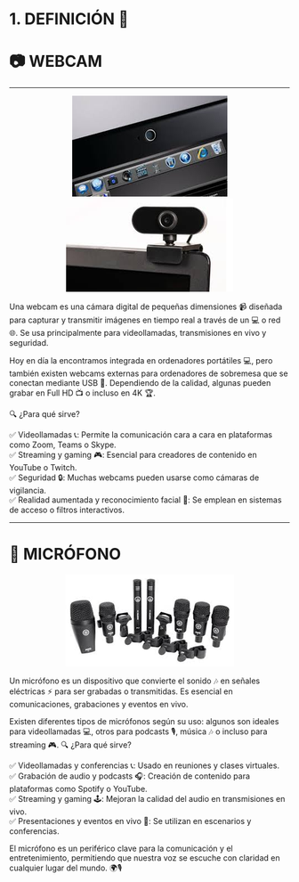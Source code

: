 # 1. DEFINICIÓN 📖

# 📷 WEBCAM
---

<p align="center">
  <img src="/img/webcam.jpeg" alt="![webcam](/img/webcam.jpeg)" />
  <img src="/img/webcam1.jpeg" alt="![webcam1](/img/webcam1.jpeg)" />
</p>  

Una webcam es una cámara digital de pequeñas dimensiones 📹 diseñada para capturar y transmitir imágenes en tiempo real a través de un  💻 o red 🌐. Se usa principalmente para videollamadas, transmisiones en vivo y seguridad.

Hoy en día la encontramos integrada en ordenadores portátiles 💻, pero también existen webcams externas para ordenadores de sobremesa que se conectan mediante USB 🔌. Dependiendo de la calidad, algunas pueden grabar en Full HD 📺 o incluso en 4K 🏆.

🔍 ¿Para qué sirve?

✅ Videollamadas 📞: Permite la comunicación cara a cara en plataformas como Zoom, Teams o Skype.  
✅ Streaming y gaming 🎮: Esencial para creadores de contenido en YouTube o Twitch.  
✅ Seguridad 🔒: Muchas webcams pueden usarse como cámaras de vigilancia.  
✅ Realidad aumentada y reconocimiento facial 🤖: Se emplean en sistemas de acceso o filtros interactivos.  

---

# 🎤 MICRÓFONO

<p align="center">
  <img src="/img/microfono.jpeg" alt="![microfono](/img/microfono.jpeg)" />
</p>  

Un micrófono es un dispositivo que convierte el sonido 🎶 en señales eléctricas ⚡ para ser grabadas o transmitidas. Es esencial en comunicaciones, grabaciones y eventos en vivo.

Existen diferentes tipos de micrófonos según su uso: algunos son ideales para videollamadas 💻, otros para podcasts 🎙️, música 🎶 o incluso para streaming 🎮.
🔍 ¿Para qué sirve?
 
✅ Videollamadas y conferencias 📞: Usado en reuniones y clases virtuales.  
✅ Grabación de audio y podcasts 🎧: Creación de contenido para plataformas como Spotify o YouTube.  
✅ Streaming y gaming 🕹️: Mejoran la calidad del audio en transmisiones en vivo.  
✅ Presentaciones y eventos en vivo 🎤: Se utilizan en escenarios y conferencias.  


El micrófono es un periférico clave para la comunicación y el entretenimiento, permitiendo que nuestra voz se escuche con claridad en cualquier lugar del mundo. 🌍🎙️
